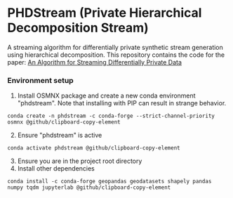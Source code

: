 # PHDStream (Private Hierarchical Decomposition Stream)
A streaming algorithm for differentially private synthetic stream generation using hierarchical decomposition.
This repository contains the code for the paper: [An Algorithm for Streaming Differentially Private Data]([url](https://arxiv.org/abs/2401.14577))

### Environment setup

1. Install OSMNX package and create a new conda environment "phdstream". Note that installing with PIP can result in strange behavior.
```
conda create -n phdstream -c conda-forge --strict-channel-priority osmnx @github/clipboard-copy-element
```
2. Ensure "phdstream" is active
```
conda activate phdstream @github/clipboard-copy-element
```
3. Ensure you are in the project root directory
4. Install other dependencies
```
conda install -c conda-forge geopandas geodatasets shapely pandas numpy tqdm jupyterlab @github/clipboard-copy-element
```

